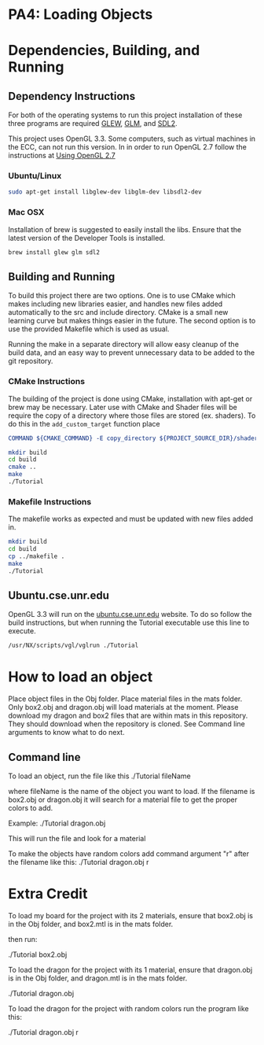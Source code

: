 # PA4: Loading Objects

# Dependencies, Building, and Running

## Dependency Instructions
For both of the operating systems to run this project installation of these three programs are required [GLEW](http://glew.sourceforge.net/), [GLM](http://glm.g-truc.net/0.9.7/index.html), and [SDL2](https://wiki.libsdl.org/Tutorials).

This project uses OpenGL 3.3. Some computers, such as virtual machines in the ECC, can not run this version. In in order to run OpenGL 2.7 follow the instructions at [Using OpenGL 2.7](https://github.com/HPC-Vis/computer-graphics/wiki/Using-OpenGL-2.7)

### Ubuntu/Linux
```bash
sudo apt-get install libglew-dev libglm-dev libsdl2-dev
```

### Mac OSX
Installation of brew is suggested to easily install the libs. Ensure that the latest version of the Developer Tools is installed.
```bash
brew install glew glm sdl2
```

## Building and Running
To build this project there are two options. One is to use CMake which makes including new libraries easier, and handles new files added automatically to the src and include directory. CMake is a small new learning curve but makes things easier in the future.
The second option is to use the provided Makefile which is used as usual.

Running the make in a separate directory will allow easy cleanup of the build data, and an easy way to prevent unnecessary data to be added to the git repository.  

### CMake Instructions
The building of the project is done using CMake, installation with apt-get or brew may be necessary. Later use with CMake and Shader files will be require the copy of a directory where those files are stored (ex. shaders). To do this in the ```add_custom_target``` function place 
```cmake
COMMAND ${CMAKE_COMMAND} -E copy_directory ${PROJECT_SOURCE_DIR}/shaders/ ${CMAKE_CURRENT_BINARY_DIR}/shaders
```

```bash
mkdir build
cd build
cmake ..
make
./Tutorial
```

### Makefile Instructions 
The makefile works as expected and must be updated with new files added in.

```bash
mkdir build
cd build
cp ../makefile .
make
./Tutorial
```

## Ubuntu.cse.unr.edu
OpenGL 3.3 will run on the [ubuntu.cse.unr.edu](https://ubuntu.cse.unr.edu/) website. To do so follow the build instructions, but when running the Tutorial executable use this line to execute.
```bash
/usr/NX/scripts/vgl/vglrun ./Tutorial
```
# How to load an object
Place object files in the Obj folder. Place material files in the mats folder. Only box2.obj and dragon.obj will load materials at the moment. Please download my dragon and box2 files that are within mats in this repository. They should download when the repository is cloned.
See Command line arguments to know what to do next.

## Command line
To load an object, run the file like this ./Tutorial fileName

where fileName is the name of the object you want to load.
If the filename is box2.obj or dragon.obj it will search for a material file to get the proper colors to add.

Example: ./Tutorial dragon.obj

This will run the file and look for a material

To make the objects have random colors add command argument "r" after the filename like this:
./Tutorial dragon.obj r

# Extra Credit
To load my board for the project with its 2 materials, ensure that box2.obj is in the Obj folder, and box2.mtl is in the mats folder.

then run:

./Tutorial box2.obj

To load the dragon for the project with its 1 material, ensure that dragon.obj is in the Obj folder, and dragon.mtl is in the mats folder.

./Tutorial dragon.obj

To load the dragon for the project with random colors run the program like this:

./Tutorial dragon.obj r



